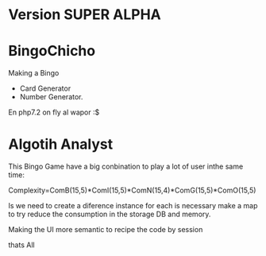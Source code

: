 # Version SUPER ALPHA 

# BingoChicho
Making a Bingo

- Card Generator
- Number Generator.

En php7.2 on fly al wapor :$

# Algotih Analyst 

This Bingo Game have a big conbination to play a lot of user inthe same time:

Complexity=ComB(15,5)*ComI(15,5)*ComN(15,4)*ComG(15,5)*ComO(15,5) 

Is we need to create a diference instance for each is necessary make a map to try reduce the consumption in the storage DB and memory.

Making the UI more semantic to recipe the code by session


thats All
